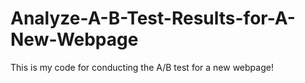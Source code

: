 # Analyze-A-B-Test-Results-for-A-New-Webpage

This is my code for conducting the A/B test for a new webpage!
